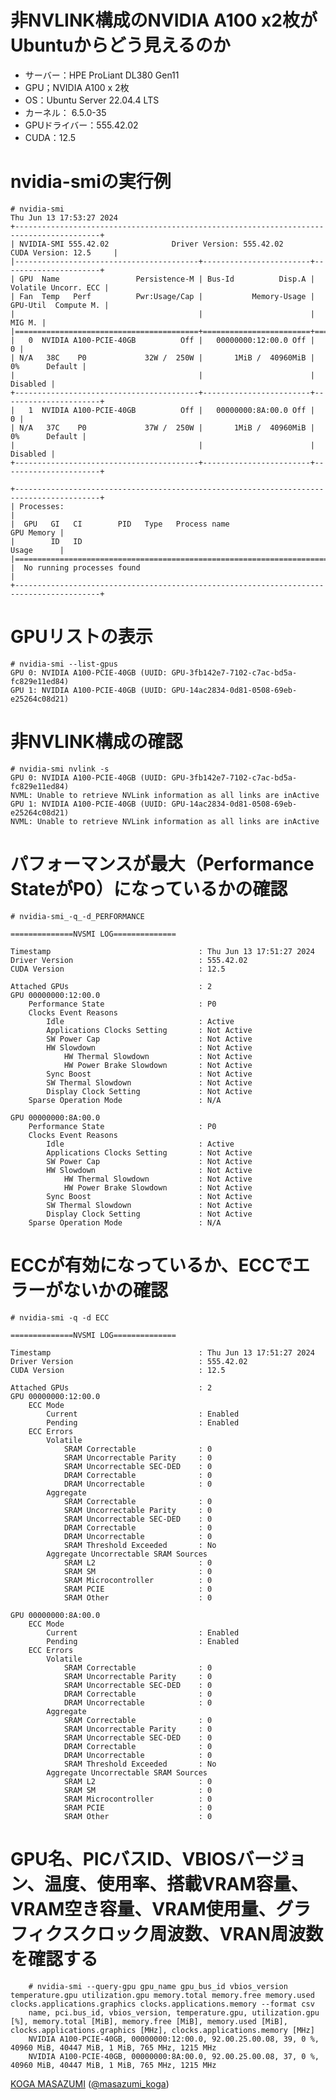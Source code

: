 # 非NVLINK構成のNVIDIA A100 x2枚がUbuntuからどう見えるのか

- サーバー：HPE ProLiant DL380 Gen11
- GPU；NVIDIA A100 x 2枚
- OS：Ubuntu Server 22.04.4 LTS 
- カーネル： 6.5.0-35
- GPUドライバー：555.42.02
- CUDA：12.5

# nvidia-smiの実行例
    # nvidia-smi
    Thu Jun 13 17:53:27 2024       
    +-----------------------------------------------------------------------------------------+
    | NVIDIA-SMI 555.42.02              Driver Version: 555.42.02      CUDA Version: 12.5     |
    |-----------------------------------------+------------------------+----------------------+
    | GPU  Name                 Persistence-M | Bus-Id          Disp.A | Volatile Uncorr. ECC |
    | Fan  Temp   Perf          Pwr:Usage/Cap |           Memory-Usage | GPU-Util  Compute M. |
    |                                         |                        |               MIG M. |
    |=========================================+========================+======================|
    |   0  NVIDIA A100-PCIE-40GB          Off |   00000000:12:00.0 Off |                    0 |
    | N/A   38C    P0             32W /  250W |       1MiB /  40960MiB |      0%      Default |
    |                                         |                        |             Disabled |
    +-----------------------------------------+------------------------+----------------------+
    |   1  NVIDIA A100-PCIE-40GB          Off |   00000000:8A:00.0 Off |                    0 |
    | N/A   37C    P0             37W /  250W |       1MiB /  40960MiB |      0%      Default |
    |                                         |                        |             Disabled |
    +-----------------------------------------+------------------------+----------------------+
                                                                                             
    +-----------------------------------------------------------------------------------------+
    | Processes:                                                                              |
    |  GPU   GI   CI        PID   Type   Process name                              GPU Memory |
    |        ID   ID                                                               Usage      |
    |=========================================================================================|
    |  No running processes found                                                             |
    +-----------------------------------------------------------------------------------------+

# GPUリストの表示

    # nvidia-smi --list-gpus 
    GPU 0: NVIDIA A100-PCIE-40GB (UUID: GPU-3fb142e7-7102-c7ac-bd5a-fc829e11ed84)
    GPU 1: NVIDIA A100-PCIE-40GB (UUID: GPU-14ac2834-0d81-0508-69eb-e25264c08d21)

# 非NVLINK構成の確認
    # nvidia-smi nvlink -s
    GPU 0: NVIDIA A100-PCIE-40GB (UUID: GPU-3fb142e7-7102-c7ac-bd5a-fc829e11ed84)
    NVML: Unable to retrieve NVLink information as all links are inActive
    GPU 1: NVIDIA A100-PCIE-40GB (UUID: GPU-14ac2834-0d81-0508-69eb-e25264c08d21)
    NVML: Unable to retrieve NVLink information as all links are inActive

# パフォーマンスが最大（Performance StateがP0）になっているかの確認
    # nvidia-smi_-q_-d_PERFORMANCE
    
    ==============NVSMI LOG==============
    
    Timestamp                                 : Thu Jun 13 17:51:27 2024
    Driver Version                            : 555.42.02
    CUDA Version                              : 12.5
    
    Attached GPUs                             : 2
    GPU 00000000:12:00.0
        Performance State                     : P0
        Clocks Event Reasons
            Idle                              : Active
            Applications Clocks Setting       : Not Active
            SW Power Cap                      : Not Active
            HW Slowdown                       : Not Active
                HW Thermal Slowdown           : Not Active
                HW Power Brake Slowdown       : Not Active
            Sync Boost                        : Not Active
            SW Thermal Slowdown               : Not Active
            Display Clock Setting             : Not Active
        Sparse Operation Mode                 : N/A
    
    GPU 00000000:8A:00.0
        Performance State                     : P0
        Clocks Event Reasons
            Idle                              : Active
            Applications Clocks Setting       : Not Active
            SW Power Cap                      : Not Active
            HW Slowdown                       : Not Active
                HW Thermal Slowdown           : Not Active
                HW Power Brake Slowdown       : Not Active
            Sync Boost                        : Not Active
            SW Thermal Slowdown               : Not Active
            Display Clock Setting             : Not Active
        Sparse Operation Mode                 : N/A

# ECCが有効になっているか、ECCでエラーがないかの確認
    # nvidia-smi -q -d ECC
        
    ==============NVSMI LOG==============
    
    Timestamp                                 : Thu Jun 13 17:51:27 2024
    Driver Version                            : 555.42.02
    CUDA Version                              : 12.5
    
    Attached GPUs                             : 2
    GPU 00000000:12:00.0
        ECC Mode
            Current                           : Enabled
            Pending                           : Enabled
        ECC Errors
            Volatile
                SRAM Correctable              : 0
                SRAM Uncorrectable Parity     : 0
                SRAM Uncorrectable SEC-DED    : 0
                DRAM Correctable              : 0
                DRAM Uncorrectable            : 0
            Aggregate
                SRAM Correctable              : 0
                SRAM Uncorrectable Parity     : 0
                SRAM Uncorrectable SEC-DED    : 0
                DRAM Correctable              : 0
                DRAM Uncorrectable            : 0
                SRAM Threshold Exceeded       : No
            Aggregate Uncorrectable SRAM Sources
                SRAM L2                       : 0
                SRAM SM                       : 0
                SRAM Microcontroller          : 0
                SRAM PCIE                     : 0
                SRAM Other                    : 0
    
    GPU 00000000:8A:00.0
        ECC Mode
            Current                           : Enabled
            Pending                           : Enabled
        ECC Errors
            Volatile
                SRAM Correctable              : 0
                SRAM Uncorrectable Parity     : 0
                SRAM Uncorrectable SEC-DED    : 0
                DRAM Correctable              : 0
                DRAM Uncorrectable            : 0
            Aggregate
                SRAM Correctable              : 0
                SRAM Uncorrectable Parity     : 0
                SRAM Uncorrectable SEC-DED    : 0
                DRAM Correctable              : 0
                DRAM Uncorrectable            : 0
                SRAM Threshold Exceeded       : No
            Aggregate Uncorrectable SRAM Sources
                SRAM L2                       : 0
                SRAM SM                       : 0
                SRAM Microcontroller          : 0
                SRAM PCIE                     : 0
                SRAM Other                    : 0

# GPU名、PICバスID、VBIOSバージョン、温度、使用率、搭載VRAM容量、VRAM空き容量、VRAM使用量、グラフィクスクロック周波数、VRAN周波数を確認する
        # nvidia-smi --query-gpu gpu_name gpu_bus_id vbios_version temperature.gpu utilization.gpu memory.total memory.free memory.used clocks.applications.graphics clocks.applications.memory --format csv
        name, pci.bus_id, vbios_version, temperature.gpu, utilization.gpu [%], memory.total [MiB], memory.free [MiB], memory.used [MiB], clocks.applications.graphics [MHz], clocks.applications.memory [MHz]
        NVIDIA A100-PCIE-40GB, 00000000:12:00.0, 92.00.25.00.08, 39, 0 %, 40960 MiB, 40447 MiB, 1 MiB, 765 MHz, 1215 MHz
        NVIDIA A100-PCIE-40GB, 00000000:8A:00.0, 92.00.25.00.08, 37, 0 %, 40960 MiB, 40447 MiB, 1 MiB, 765 MHz, 1215 MHz

[KOGA MASAZUMI](https://www.amazon.co.jp/stores/%E5%8F%A4%E8%B3%80%E6%94%BF%E7%B4%94/author/B0725M9C6T) ([@masazumi_koga](https://x.com/masazumi_koga))
